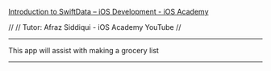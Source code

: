 [Introduction to SwiftData – iOS Development - iOS Academy](https://youtu.be/2YpNPUhGo44?si=PAF-fJAM0yKh6yy4)

// 
// Tutor: Afraz Siddiqui - iOS Academy YouTube
//

- - - -

This app will assist with making a grocery list

- - - -

